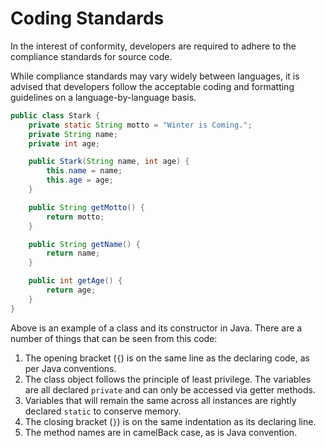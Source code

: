 Coding Standards
=====

In the interest of conformity, developers are required to adhere to the compliance standards for source code.

While compliance standards may vary widely between languages, it is advised that developers follow the acceptable coding and formatting guidelines on a language-by-language basis.

```java
public class Stark {
	private static String motto = "Winter is Coming.";
	private String name;
	private int age;

	public Stark(String name, int age) {
		this.name = name;
		this.age = age;
	}

	public String getMotto() {
		return motto;
	}

	public String getName() {
		return name;
	}

	public int getAge() {
		return age;
	}
}
```

Above is an example of a class and its constructor in Java. There are a number of things that can be seen from this code:  
1. The opening bracket (`{`) is on the same line as the declaring code, as per Java conventions.  
2. The class object follows the principle of least privilege. The variables are all declared `private` and can only be accessed via getter methods.  
3. Variables that will remain the same across all instances are rightly declared `static` to conserve memory.  
4. The closing bracket (`}`) is on the same indentation as its declaring line.
5. The method names are in camelBack case, as is Java convention.